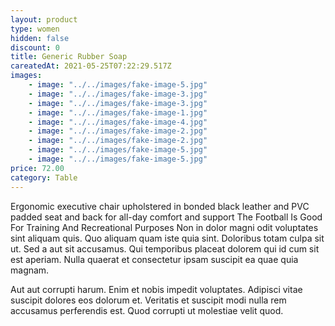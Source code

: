 ```yaml
---
layout: product
type: women
hidden: false
discount: 0
title: Generic Rubber Soap
careatedAt: 2021-05-25T07:22:29.517Z
images:
    - image: "../../images/fake-image-5.jpg"
    - image: "../../images/fake-image-3.jpg"
    - image: "../../images/fake-image-3.jpg"
    - image: "../../images/fake-image-1.jpg"
    - image: "../../images/fake-image-4.jpg"
    - image: "../../images/fake-image-2.jpg"
    - image: "../../images/fake-image-2.jpg"
    - image: "../../images/fake-image-5.jpg"
    - image: "../../images/fake-image-5.jpg"
price: 72.00
category: Table
---
```

Ergonomic executive chair upholstered in bonded black leather and PVC padded seat and back for all-day comfort and support
The Football Is Good For Training And Recreational Purposes
Non in dolor magni odit voluptates sint aliquam quis. Quo aliquam quam iste quia sint. Doloribus totam culpa sit ut. Sed a aut sit accusamus. Qui temporibus placeat dolorem qui id cum sit est aperiam. Nulla quaerat et consectetur ipsam suscipit ea quae quia magnam.
 Aut aut corrupti harum. Enim et nobis impedit voluptates. Adipisci vitae suscipit dolores eos dolorum et. Veritatis et suscipit modi nulla rem accusamus perferendis est. Quod corrupti ut molestiae velit quod.
